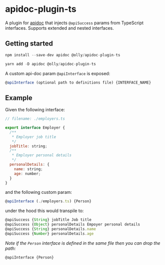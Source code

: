 # apidoc-plugin-ts

A plugin for [apidoc](https://www.npmjs.com/package/apidoc) that injects `@apiSuccess` params from TypeScript interfaces.
Supports extended and nested interfaces.

## Getting started

```javascript
npm install --save-dev apidoc @olly/apidoc-plugin-ts
```

```javascript
yarn add -D apidoc @olly/apidoc-plugin-ts
```

A custom api-doc param `@apiInterface` is exposed:

```javascript
@apiInterface (optional path to definitions file) {INTERFACE_NAME}
 ```

## Example

Given the following interface:

```javascript
// filename: ./employers.ts

export interface Employer {
  /**
   * Employer job title
   */
  jobTitle: string;
  /**
   * Employer personal details
   */
  personalDetails: {
    name: string;
    age: number;
  }
}
```

and the following custom param:

```javascript
@apiInterface (./employers.ts) {Person}
```

under the hood this would transpile to:

```javascript
@apiSuccess {String} jobTitle Job title
@apiSuccess {Object} personalDetails Empoyer personal details
@apiSuccess {String} personalDetails.name
@apiSuccess {Number} personalDetails.age
```

*Note if the `Person` interface is defined in the same file then you can drop the path:*

```javascript
@apiInterface {Person}
```
